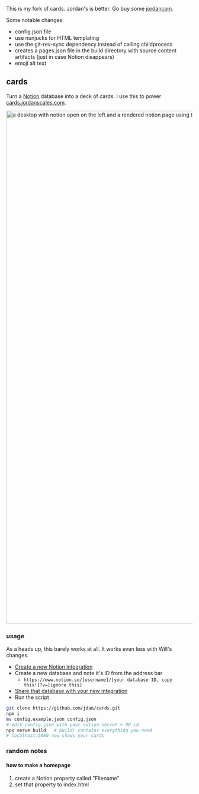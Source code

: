 This is my fork of cards. Jordan's is better. Go buy some [jordancoin](https://twitter.com/jdan/status/1473739164613029894).

Some notable changes:
  - config.json file
  - use nunjucks for HTML templating
  - use the git-rev-sync dependency instead of calling childprocess
  - creates a pages.json file in the build directory with source content artifacts (just in case Notion disappears)
  - emoji alt text

## cards

Turn a [Notion](https://notion.so) database into a deck of cards. I use this to power [cards.jordanscales.com](https://cards.jordanscales.com).

<img width="1381" alt="a desktop with notion open on the left and a rendered notion page using this library on the right" src="https://user-images.githubusercontent.com/287268/144431224-ac4673ba-e432-47d7-94c5-c82ecbadb986.png">

### usage

As a heads up, this barely works at all. It works even less with Will's changes.

- [Create a new Notion integration](https://developers.notion.com/docs/getting-started#step-1-create-an-integration)
- Create a new database and note it's ID from the address bar
  - `https://www.notion.so/[username]/[your database ID, copy this!]?v=[ignore this]`
- [Share that database with your new integration](https://developers.notion.com/docs/getting-started#step-2-share-a-database-with-your-integration)
- Run the script

```sh
git clone https://github.com/jdan/cards.git
npm i
mv config.example.json config.json
# edit config.json with your notion secret + DB id
npx serve build   # build/ contains everything you need
# localhost:5000 now shows your cards
```

### random notes
#### how to make a homepage

1) create a Notion property called "Filename"
2) set that property to index.html